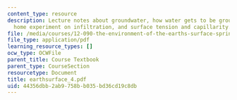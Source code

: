 ```yaml
---
content_type: resource
description: Lecture notes about groundwater, how water gets to be groundwater, a
  home experiment on infiltration, and surface tension and capillarity.
file: /media/courses/12-090-the-environment-of-the-earths-surface-spring-2007/44356dbb2ab9758bb035bd36cd19c8db_earthsurface_4.pdf
file_type: application/pdf
learning_resource_types: []
ocw_type: OCWFile
parent_title: Course Textbook
parent_type: CourseSection
resourcetype: Document
title: earthsurface_4.pdf
uid: 44356dbb-2ab9-758b-b035-bd36cd19c8db
---
```

